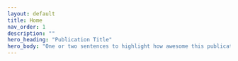 ```yaml
---
layout: default
title: Home
nav_order: 1
description: ""
hero_heading: "Publication Title"
hero_body: "One or two sentences to highlight how awesome this publication is."
---
```



